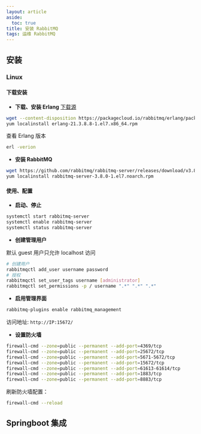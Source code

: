 ```yaml
---
layout: article
aside:
  toc: true
title: 安装 RabbitMQ
tags: 运维 RabbitMQ
---
```




## 安装

### Linux
#### 下载安装

- **下载、安装 Erlang** [下载源](https://packagecloud.io/rabbitmq/erlang/packages/el/7/erlang-21.3.8.8-1.el7.x86_64.rpm)
```bash
wget --content-disposition https://packagecloud.io/rabbitmq/erlang/packages/el/7/erlang-21.3.8.8-1.el7.x86_64.rpm/download.rpm
yum localinstall erlang-21.3.8.8-1.el7.x86_64.rpm
```
查看 Erlang 版本
```bash
erl -verion
```

- **安装 RabbitMQ**
```bash
wget https://github.com/rabbitmq/rabbitmq-server/releases/download/v3.8.0/rabbitmq-server-3.8.0-1.el7.noarch.rpm
yum localinstall rabbitmq-server-3.8.0-1.el7.noarch.rpm
```


#### 使用、配置

- **启动、停止**
```bash
systemctl start rabbitmq-server
systemctl enable rabbitmq-server
systemctl status rabbitmq-server
```

- **创建管理用户**

默认 guest 用户只允许 localhost 访问
```bash
# 创建用户
rabbitmqctl add_user username password
# 授权
rabbitmqctl set_user_tags username [administrator]
rabbitmqctl set_permissions -p / username ".*" ".*" ".*"
```

- **启用管理界面**
```bash
rabbitmq-plugins enable rabbitmq_management
```
访问地址: `http://IP:15672/`

- **设置防火墙**
```bash
firewall-cmd --zone=public --permanent --add-port=4369/tcp
firewall-cmd --zone=public --permanent --add-port=25672/tcp
firewall-cmd --zone=public --permanent --add-port=5671-5672/tcp
firewall-cmd --zone=public --permanent --add-port=15672/tcp
firewall-cmd --zone=public --permanent --add-port=61613-61614/tcp
firewall-cmd --zone=public --permanent --add-port=1883/tcp
firewall-cmd --zone=public --permanent --add-port=8883/tcp
```
刷新防火墙配置：
```bash
firewall-cmd --reload
```



## Springboot 集成

